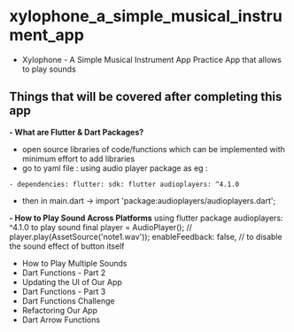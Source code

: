 # xylophone_a_simple_musical_instrument_app

- Xylophone - A Simple Musical Instrument App
  Practice App that allows to play sounds

## Things that will be covered after completing this app

**- What are Flutter & Dart Packages?**
- open source libraries of code/functions which can be implemented with minimum effort
  to add libraries 
- go to yaml file : using audio player package as eg : 

`- dependencies:
     flutter:
       sdk: flutter
     audioplayers: ^4.1.0`

- then in main.dart -> import 'package:audioplayers/audioplayers.dart';

**- How to Play Sound Across Platforms** 
    using flutter package audioplayers: ^4.1.0 to play sound
    final player = AudioPlayer(); //
    player.play(AssetSource('note1.wav'));
    enableFeedback: false, // to disable the sound effect of button itself

- How to Play Multiple Sounds 
- Dart Functions - Part 2
- Updating the UI of Our App
- Dart Functions - Part 3
- Dart Functions Challenge
- Refactoring Our App
- Dart Arrow Functions